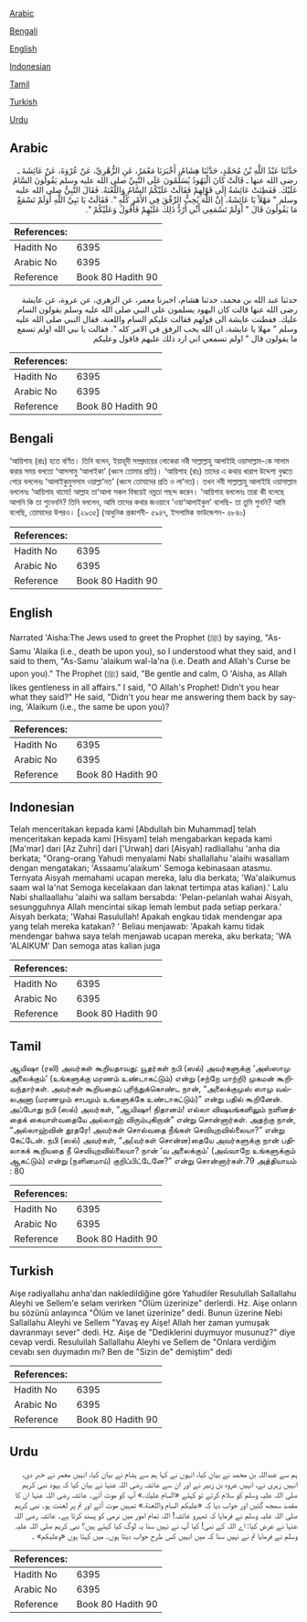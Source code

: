 [Arabic](#arabic)

[Bengali](#bengali)

[English](#english)

[Indonesian](#indonesian)

[Tamil](#tamil)

[Turkish](#turkish)

[Urdu](#urdu)

## Arabic


<div dir="rtl" lang="ar" style={{fontSize:'larger',backgroundColor:'#f8f9fa',padding:20}}>
حَدَّثَنَا عَبْدُ اللَّهِ بْنُ مُحَمَّدٍ، حَدَّثَنَا هِشَامٌ، أَخْبَرَنَا مَعْمَرٌ، عَنِ الزُّهْرِيِّ، عَنْ عُرْوَةَ، عَنْ عَائِشَةَ ـ رضى الله عنها ـ قَالَتْ كَانَ الْيَهُودُ يُسَلِّمُونَ عَلَى النَّبِيِّ صلى الله عليه وسلم يَقُولُونَ السَّامُ عَلَيْكَ‏.‏ فَفَطِنَتْ عَائِشَةُ إِلَى قَوْلِهِمْ فَقَالَتْ عَلَيْكُمُ السَّامُ وَاللَّعْنَةُ‏.‏ فَقَالَ النَّبِيُّ صلى الله عليه وسلم ‏"‏ مَهْلاً يَا عَائِشَةُ، إِنَّ اللَّهَ يُحِبُّ الرِّفْقَ فِي الأَمْرِ كُلِّهِ ‏"‏‏.‏ فَقَالَتْ يَا نَبِيَّ اللَّهِ أَوَلَمْ تَسْمَعْ مَا يَقُولُونَ قَالَ ‏"‏ أَوَلَمْ تَسْمَعِي أَنِّي أَرُدُّ ذَلِكَ عَلَيْهِمْ فَأَقُولُ وَعَلَيْكُمْ ‏"‏‏.‏
</div>
<div style={{backgroundColor:'#f8f9fa',padding:20, marginBottom: 10}}><table> <thead> <tr> <th>References:</th> <th></th> </tr> </thead> <tbody><tr><td>Hadith No</td><td>6395</td></tr><tr><td>Arabic No</td><td>6395</td></tr><tr><td>Reference</td><td>Book 80 Hadith 90</td></tr></tbody></table></div>


<div dir="rtl" lang="ar" style={{fontSize:'larger',backgroundColor:'#f8f9fa',padding:20}}>
حدثنا عبد الله بن محمد، حدثنا هشام، اخبرنا معمر، عن الزهري، عن عروة، عن عايشة رضى الله عنها قالت كان اليهود يسلمون على النبي صلى الله عليه وسلم يقولون السام عليك. ففطنت عايشة الى قولهم فقالت عليكم السام واللعنة. فقال النبي صلى الله عليه وسلم " مهلا يا عايشة، ان الله يحب الرفق في الامر كله ". فقالت يا نبي الله اولم تسمع ما يقولون قال " اولم تسمعي اني ارد ذلك عليهم فاقول وعليكم
</div>
<div style={{backgroundColor:'#f8f9fa',padding:20, marginBottom: 10}}><table> <thead> <tr> <th>References:</th> <th></th> </tr> </thead> <tbody><tr><td>Hadith No</td><td>6395</td></tr><tr><td>Arabic No</td><td>6395</td></tr><tr><td>Reference</td><td>Book 80 Hadith 90</td></tr></tbody></table></div>

## Bengali


<div dir="ltr" lang="bn" style={{fontSize:'larger',backgroundColor:'#f8f9fa',padding:20}}>
‘আয়িশাহ (রাঃ) হতে বর্ণিত। তিনি বলেন, ইয়াহূদী সম্প্রদায়ের লোকেরা নবী সাল্লাল্লাহু আলাইহি ওয়াসাল্লাম-কে সালাম করার সময় বলতো ‘আসসামু ‘আলাইকা’ (ধ্বংস তোমার প্রতি)। ‘আয়িশাহ (রাঃ) তাদের এ কথার খারাপ উদ্দেশ্য বুঝতে পেরে বললেনঃ ‘আলাইকুমুসসাম ওয়াল্লা‘নত’ (ধ্বংস তোমাদের প্রতি ও লা‘নত)। তখন নবী সাল্লাল্লাহু আলাইহি ওয়াসাল্লাম বললেনঃ ‘আয়িশাহ থামো! আল্লাহ তা‘আলা সকল বিষয়েই নম্রতা পছন্দ করেন। ‘আয়িশাহ বললেনঃ তারা কী বলেছে আপনি কি তা শুনেননি? তিনি বললেন, আমি তাদের কথার জওয়াবে ‘ওয়া‘আলাইকুম’ বলেছি- তা তুমি শুননি? আমি বলেছি, তোমাদের উপরও। [২৯৩৫] (আধুনিক প্রকাশনী- ৫৯৪৭, ইসলামিক ফাউন্ডেশন- ৫৮৪০)
</div>
<div style={{backgroundColor:'#f8f9fa',padding:20, marginBottom: 10}}><table> <thead> <tr> <th>References:</th> <th></th> </tr> </thead> <tbody><tr><td>Hadith No</td><td>6395</td></tr><tr><td>Arabic No</td><td>6395</td></tr><tr><td>Reference</td><td>Book 80 Hadith 90</td></tr></tbody></table></div>

## English


<div dir="ltr" lang="en" style={{fontSize:'larger',backgroundColor:'#f8f9fa',padding:20}}>
Narrated 'Aisha:The Jews used to greet the Prophet (ﷺ) by saying, "As-Samu 'Alaika (i.e., death be upon you), so I understood what they said, and I said to them, "As-Samu 'alaikum wal-la'na (i.e. Death and Allah's Curse be upon you)." The Prophet (ﷺ) said, "Be gentle and calm, O 'Aisha, as Allah likes gentleness in all affairs." I said, "O Allah's Prophet! Didn't you hear what they said?" He said, "Didn't you hear me answering them back by saying, 'Alaikum (i.e., the same be upon you)?
</div>
<div style={{backgroundColor:'#f8f9fa',padding:20, marginBottom: 10}}><table> <thead> <tr> <th>References:</th> <th></th> </tr> </thead> <tbody><tr><td>Hadith No</td><td>6395</td></tr><tr><td>Arabic No</td><td>6395</td></tr><tr><td>Reference</td><td>Book 80 Hadith 90</td></tr></tbody></table></div>

## Indonesian


<div dir="ltr" lang="id" style={{fontSize:'larger',backgroundColor:'#f8f9fa',padding:20}}>
Telah menceritakan kepada kami [Abdullah bin Muhammad] telah menceritakan kepada kami [Hisyam] telah mengabarkan kepada kami [Ma'mar] dari [Az Zuhri] dari ['Urwah] dari [Aisyah] radliallahu 'anha dia berkata; "Orang-orang Yahudi menyalami Nabi shallallahu 'alaihi wasallam dengan mengatakan; 'Assaamu'alaikum' Semoga kebinasaan atasmu. Ternyata Aisyah memahami ucapan mereka, lalu dia berkata; 'Wa'alaikumus saam wal la'nat Semoga kecelakaan dan laknat tertimpa atas kalian).' Lalu Nabi shallaallahu 'alaihi wa sallam bersabda: 'Pelan-pelanlah wahai Aisyah, sesungguhnya Allah mencintai sikap lemah lembut pada setiap perkara.' Aisyah berkata; 'Wahai Rasulullah! Apakah engkau tidak mendengar apa yang telah mereka katakan? ' Beliau menjawab: 'Apakah kamu tidak mendengar bahwa saya telah menjawab ucapan mereka, aku berkata; 'WA 'ALAIKUM' Dan semoga atas kalian juga
</div>
<div style={{backgroundColor:'#f8f9fa',padding:20, marginBottom: 10}}><table> <thead> <tr> <th>References:</th> <th></th> </tr> </thead> <tbody><tr><td>Hadith No</td><td>6395</td></tr><tr><td>Arabic No</td><td>6395</td></tr><tr><td>Reference</td><td>Book 80 Hadith 90</td></tr></tbody></table></div>

## Tamil


<div dir="ltr" lang="ta" style={{fontSize:'larger',backgroundColor:'#f8f9fa',padding:20}}>
ஆயிஷா (ரலி) அவர்கள் கூறியதாவது: யூதர்கள் நபி (ஸல்) அவர்களுக்கு ‘அஸ்ஸாமு அலைக்கும்’ (உங்களுக்கு மரணம் உண்டாகட்டும்) என்று (சற்றே மாற்றி) முகமன் கூறிவந்தார்கள். அவர்கள் கூறியதைப் புரிந்துக்கொண்ட நான், “அலைக்குமுஸ் ஸாமு வல்லஅனா (மரணமும் சாபமும் உங்களுக்கே உண்டாகட்டும்)” என்று பதில் கூறினேன். அப்போது நபி (ஸல்) அவர்கள், “ஆயிஷா! நிதானம்! எல்லா விஷயங்களிலும் நளினத்தைக் கையாள்வதையே அல்லாஹ் விரும்புகிறான்” என்று சொன்னார்கள். அதற்கு நான், “அல்லாஹ்வின் தூதரே! அவர்கள் சொல்வதை நீங்கள் செவியுறவில்லையா?” என்று கேட்டேன். நபி (ஸல்) அவர்கள், “அ(வர்கள் சொன்ன)தையே அவர்களுக்கு நான் பதிலாகக் கூறியதை நீ செவியுறவில்லையா? நான் ‘வ அலைக்கும்’ (அவ்வாறே உங்களுக்கும் ஆகட்டும்) என்று (நளினமாய்) குறிப்பிட்டேனே?” என்று சொன்னார்கள்.79 அத்தியாயம் : 80
</div>
<div style={{backgroundColor:'#f8f9fa',padding:20, marginBottom: 10}}><table> <thead> <tr> <th>References:</th> <th></th> </tr> </thead> <tbody><tr><td>Hadith No</td><td>6395</td></tr><tr><td>Arabic No</td><td>6395</td></tr><tr><td>Reference</td><td>Book 80 Hadith 90</td></tr></tbody></table></div>

## Turkish


<div dir="ltr" lang="tr" style={{fontSize:'larger',backgroundColor:'#f8f9fa',padding:20}}>
Aişe radiyallahu anha'dan nakledildiğine göre Yahudiler Resulullah Sallallahu Aleyhi ve Sellem'e selam verirken "Ölüm üzerinize" derlerdi. Hz. Aişe onların bu sözünü anlayınca "Ölüm ve lanet üzerinize" dedi. Bunun üzerine Nebi Sallallahu Aleyhi ve Sellem "Yavaş ey Aişe! Allah her zaman yumuşak davranmayı sever" dedi. Hz. Aişe de "Dediklerini duymuyor musunuz?" diye cevap verdi. Resuluilah Sallallahu Aleyhi ve Sellem de "Onlara verdiğim cevabı sen duymadın mı? Ben de "Sizin de" demiştim" dedi
</div>
<div style={{backgroundColor:'#f8f9fa',padding:20, marginBottom: 10}}><table> <thead> <tr> <th>References:</th> <th></th> </tr> </thead> <tbody><tr><td>Hadith No</td><td>6395</td></tr><tr><td>Arabic No</td><td>6395</td></tr><tr><td>Reference</td><td>Book 80 Hadith 90</td></tr></tbody></table></div>

## Urdu


<div dir="rtl" lang="ur" style={{fontSize:'larger',backgroundColor:'#f8f9fa',padding:20}}>
ہم سے عبداللہ بن محمد نے بیان کیا، انہوں نے کہا ہم سے ہشام نے بیان کیا، انہیں معمر نے خبر دی، انہیں زہری نے، انہیں عروہ بن زبیر نے اور ان سے عائشہ رضی اللہ عنہا نے بیان کیا کہ یہود نبی کریم صلی اللہ علیہ وسلم کو سلام کرتے تو کہتے «السام عليك‏.‏» آپ کو موت آئے۔ عائشہ رضی اللہ عنہا ان کا مقصد سمجھ گئیں اور جواب دیا کہ «عليكم السام واللعنة‏.‏» تمہیں موت آئے اور تم پر لعنت ہو۔ نبی کریم صلی اللہ علیہ وسلم نے فرمایا کہ ٹھہرو عائشہ! اللہ تمام امور میں نرمی کو پسند کرتا ہے۔ عائشہ رضی اللہ عنہا نے عرض کیا: اے اللہ کے نبی! کیا آپ نے نہیں سنا یہ لوگ کیا کہتے ہیں؟ نبی کریم صلی اللہ علیہ وسلم نے فرمایا تم نے نہیں سنا کہ میں انہیں کس طرح جواب دیتا ہوں۔ میں کہتا ہوں «وعليكم» ۔
</div>
<div style={{backgroundColor:'#f8f9fa',padding:20, marginBottom: 10}}><table> <thead> <tr> <th>References:</th> <th></th> </tr> </thead> <tbody><tr><td>Hadith No</td><td>6395</td></tr><tr><td>Arabic No</td><td>6395</td></tr><tr><td>Reference</td><td>Book 80 Hadith 90</td></tr></tbody></table></div>